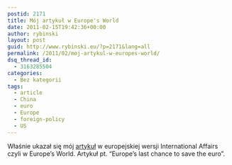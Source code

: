 ```yaml
---
postid: 2171
title: Mój artykuł w Europe's World
date: 2011-02-15T19:42:36+00:00
author: rybinski
layout: post
guid: http://www.rybinski.eu/?p=2171&lang=all
permalink: /2011/02/moj-artykul-w-europes-world/
dsq_thread_id:
  - 3163285504
categories:
  - Bez kategorii
tags:
  - article
  - China
  - euro
  - Europe
  - foreign-policy
  - US
---
```

Właśnie ukazał się mój [artykuł](http://www.europesworld.org/NewEnglish/Home_old/Article/tabid/191/ArticleType/articleview/ArticleID/21778/language/en-US/Default.aspx) w europejskiej wersji International Affairs czyli w Europe’s World. Artykuł pt. “Europe’s last chance to save the euro”.
